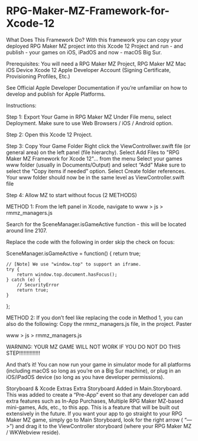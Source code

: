 # RPG-Maker-MZ-Framework-for-Xcode-12

What Does This Framework Do?
With this framework you can copy your deployed RPG Maker MZ project into this Xcode 12 Project and run - and publish - your games on iOS, iPadOS and now - macOS Big Sur. 

Prerequisites:
You will need a RPG Maker MZ Project, 
RPG Maker MZ
Mac
iOS Device 
Xcode 12 
Apple Developer Account (Signing Certificate, Provisioning Profiles, Etc.) 

See Official Apple Developer Documentation if you’re unfamiliar on how to develop and publish for Apple Platforms. 

Instructions:

Step 1: Export Your Game in RPG Maker MZ
Under File menu, select Deployment. Make sure to use Web Browsers / iOS / Android option. 

Step 2: Open this Xcode 12 Project.

Step 3: Copy Your Game Folder
Right click the ViewControllwer.swift file (or general area) on the left panel (file hierarchy).
Select Add Files to "RPG Maker MZ Framework for Xcode 12"... from the menu
Select your games www folder (usually in Documents/Output) and select “Add”
Make sure to select the “Copy items if needed” option.
Select Create folder references.
Your www folder should now be in the same level as ViewController.swift file

Step 4: Allow MZ to start without focus (2 METHODS)

METHOD 1:
From the left panel in Xcode, navigate to www > js > rmmz_managers.js

Search for the SceneManager.isGameActive function - this will be located around line 2107. 

Replace the code with the following in order skip the check on focus:



SceneManager.isGameActive = function() {
    return true;
   
    // [Note] We use "window.top" to support an iframe.
    try {
        return window.top.document.hasFocus();
    } catch (e) {
        // SecurityError
        return true;
    }
};




METHOD 2:
If you don’t feel like replacing the code in Method 1, you can also do the following:
Copy the rmmz_managers.js file, in the project.
Paster 

www > js > rmmz_managers.js

WARNING: YOUR MZ GAME WILL NOT WORK IF YOU DO NOT DO THIS STEP!!!!!!!!!!!!!!

And that’s it! You can now run your game in simulator mode for all platforms (including macOS so long as you’re on a Big Sur machine), or plug in an iOS/iPadOS device (so long as you have developer permissions). 

Storyboard & Xcode Extras
Extra Storyboard Added in Main.Storyboard. This was added to create a “Pre-App” event so that any developer can add extra features such as In-App Purchases, Multiple RPG Maker MZ-based mini-games, Ads, etc., to this app. This is a feature that will be built out extensively in the future. 
If you want your app to go straight to your RPG Maker MZ game, simply go to Main Storyboard, look for the right arrow ( “—>”) and drag it to the ViewController storyboard (where your RPG Maker MZ / WKWebview reside). 
